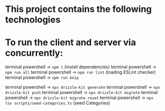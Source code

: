 # This project contains the following technologies

# To run the client and server via concurrently:
terminal powershell -> `npm i` (install dependencies)
terminal powershell -> `npm run all`
terminal powershell -> `npm run lint` (loading ESLint checker)
terminal powershell -> `npm run knip`

terminal powershell -> `npx drizzle-kit generate`
terminal powershell -> `npx drizzle-kit push`
terminal powershell -> `npx drizzle-kit migrate`
terminal powershell -> `npx drizzle-kit migrate reset`
terminal powershell -> `npx tsx scripts/seed-categories.ts` (seed Categories)